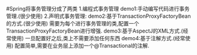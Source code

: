 
#Spring将事务管理分成了两类
1.编程式事务管理
	demo1:手动编写代码进行事务管理.(很少使用)
2.声明式事务管理:
	demo2:基于TransactionProxyFactoryBean的方式.(很少使用)
		需要为每个进行事务管理的类,配置一个TransactionProxyFactoryBean进行增强.
	demo3:基于AspectJ的XML方式.(经常使用)
	 	一旦配置好之后,类上不需要添加任何东西
	demo4:基于注解方式.(经常使用)
		配置简单,需要在业务层上添加一个@Transactional的注解.
